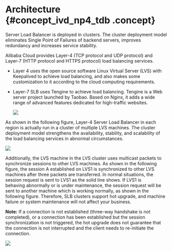# Architecture {#concept_ivd_np4_tdb .concept}

Server Load Balancer is deployed in clusters. The cluster deployment model eliminates Single Point of Failures of backend servers, improves redundancy and increases service stability.

Alibaba Cloud provides Layer-4 \(TCP protocol and UDP protocol\) and Layer-7 \(HTTP protocol and HTTPS protocol\) load balancing services.

-   Layer 4 uses the open source software Linux Virtual Server \(LVS\) with Keepalived to achieve load balancing, and also makes some customization to it according to the cloud computing requirements.
-   Layer-7 SLB uses Tengine to achieve load balancing. Tengine is a Web server project launched by Taobao. Based on Nginx, it adds a wide range of advanced features dedicated for high-traffic websites.

    ![](http://static-aliyun-doc.oss-cn-hangzhou.aliyuncs.com/assets/img/4092/1551613434938_en-US.png)


As shown in the following figure, Layer-4 Server Load Balancer in each region is actually run in a cluster of multiple LVS machines. The cluster deployment model strengthens the availability, stability, and scalability of the load balancing services in abnormal circumstances.

![](http://static-aliyun-doc.oss-cn-hangzhou.aliyuncs.com/assets/img/4092/1551613434939_en-US.png)

Additionally, the LVS machine in the LVS cluster uses multicast packets to synchronize sessions to other LVS machines. As shown in the following figure, the session A established on LVS1 is synchronized to other LVS machines after three packets are transferred. In normal situations, the session request is sent to LVS1 as the solid line shows. If LVS1 is behaving abnormally or is under maintenance, the session request will be sent to another machine which is working normally, as shown in the following figure. Therefore, SLB clusters support hot upgrade, and machine failure or system maintenance will not affect your business.

**Note:** If a connection is not established \(three-way handshake is not completed\), or a connection has been established but the session synchronization is not triggered, the hot upgrade does not guarantee that the connection is not interrupted and the client needs to re-initiate the connection.

![](http://static-aliyun-doc.oss-cn-hangzhou.aliyuncs.com/assets/img/4092/1551613434941_en-US.png)

